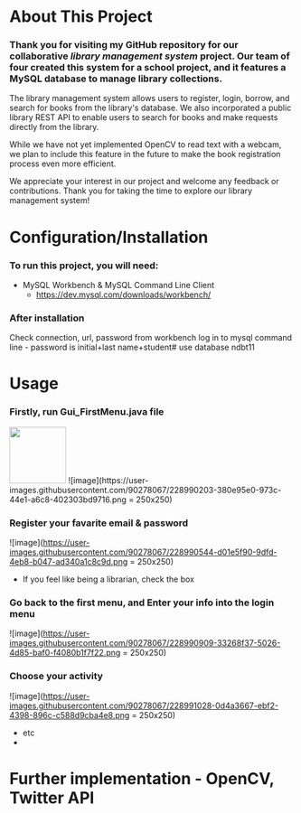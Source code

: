 # About This Project
### Thank you for visiting my GitHub repository for our collaborative ___library management system___ project. Our team of four created this system for a school project, and it features a MySQL database to manage library collections.

The library management system allows users to register, login, borrow, and search for books from the library's database. We also incorporated a public library REST API to enable users to search for books and make requests directly from the library.

While we have not yet implemented OpenCV to read text with a webcam, we plan to include this feature in the future to make the book registration process even more efficient.

We appreciate your interest in our project and welcome any feedback or contributions. Thank you for taking the time to explore our library management system!


# Configuration/Installation 
### To run this project, you will need: 
- MySQL Workbench & MySQL Command Line Client
  - https://dev.mysql.com/downloads/workbench/

 
### After installation

Check connection, url, password from workbench
log in to mysql command line - password is initial+last name+student#
use database ndbt11


# Usage

### Firstly, run Gui_FirstMenu.java file
<img src="https://user-images.githubusercontent.com/90278067/228990203-380e95e0-973c-44e1-a6c8-402303bd9716.png" width="100" height="100">
![image](https://user-images.githubusercontent.com/90278067/228990203-380e95e0-973c-44e1-a6c8-402303bd9716.png = 250x250)


### Register your favarite email & password
![image](https://user-images.githubusercontent.com/90278067/228990544-d01e5f90-9dfd-4eb8-b047-ad340a1c8c9d.png = 250x250)
- If you feel like being a librarian, check the box

### Go back to the first menu, and Enter your info into the login menu
![image](https://user-images.githubusercontent.com/90278067/228990909-33268f37-5026-4d85-baf0-f4080b1f7f22.png = 250x250)

### Choose your activity
![image](https://user-images.githubusercontent.com/90278067/228991028-0d4a3667-ebf2-4398-896c-c588d9cba4e8.png = 250x250)
- etc
- 
# Further implementation - OpenCV, Twitter API


